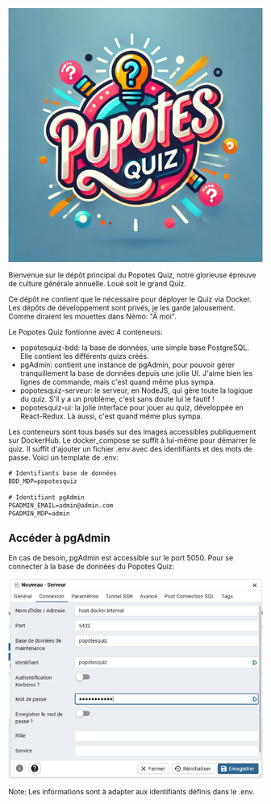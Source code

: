 <p align="center">  
    <img src="logo.png" alt="drawing" width="600"/>
</p>

Bienvenue sur le dépôt principal du Popotes Quiz, notre glorieuse épreuve de culture générale annuelle. Loué soit le grand Quiz.

Ce dépôt ne contient que le nécessaire pour déployer le Quiz via Docker. Les dépôts de développement sont privés, je les garde jalousement. Comme diraient les mouettes dans Némo: "À moi".

Le Popotes Quiz fontionne avec 4 conteneurs:
- popotesquiz-bdd: la base de données, une simple base PostgreSQL. Elle contient les différents quizs créés.
- pgAdmin: contient une instance de pgAdmin, pour pouvoir gérer tranquillement la base de données depuis une jolie UI. J'aime bien les lignes de commande, mais c'est quand même plus sympa.
- popotesquiz-serveur: le serveur, en NodeJS, qui gère toute la logique du quiz. S'il y a un problème, c'est sans doute lui le fautif !
- popotesquiz-ui: la jolie interface pour jouer au quiz, développée en React-Redux. Là aussi, c'est quand même plus sympa.

Les conteneurs sont tous basés sur des images accessibles publiquement sur DockerHub. Le docker_compose se suffit à lui-même pour démarrer le quiz. Il suffit d'ajouter un fichier .env avec des identifiants et des mots de passe. Voici un template de .env:
```
# Identifiants base de données
BDD_MDP=popotesquiz

# Identifiant pgAdmin
PGADMIN_EMAIL=admin@admin.com
PGADMIN_MDP=admin
```

## Accéder à pgAdmin

En cas de besoin, pgAdmin est accessible sur le port 5050. Pour se connecter à la base de données du Popotes Quiz:

![PGAdmin](pgAdmin.png)

Note: Les informations sont à adapter aux identifiants définis dans le .env.